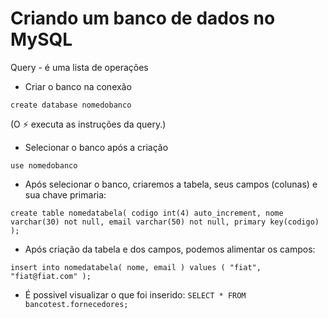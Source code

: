 # Criando um banco de dados no MySQL

Query - é uma lista de operações

- Criar o banco na conexão

`create database nomedobanco` 

(O ⚡ executa as instruções da query.)

- Selecionar o banco após a criação

`use nomedobanco`

- Após selecionar o banco, criaremos a tabela, seus campos (colunas) e sua chave primaria:

`create table nomedatabela(
  codigo int(4) auto_increment,
  nome varchar(30) not null,
  email varchar(50) not null,
  primary key(codigo)
  );`

- Após criação da tabela e dos campos, podemos alimentar os campos:

`insert into nomedatabela(
  nome,
  email
) values (
  "fiat",
  "fiat@fiat.com"
);`

- É possivel visualizar o que foi inserido:
`SELECT * FROM bancotest.fornecedores;`
